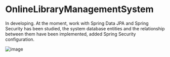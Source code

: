 # OnlineLibraryManagementSystem
In developing.
At the moment, work with Spring Data JPA and Spring Security has been studied, the system database entities and the relationship between them have been implemented, added Spring Security configuration.


![image](https://user-images.githubusercontent.com/82679557/179186271-d950c1de-a114-4c67-9f99-b514d5ab6498.png)
